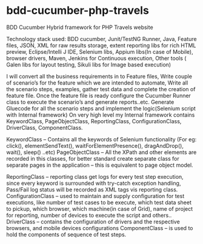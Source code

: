 # bdd-cucumber-php-travels
BDD Cucumber Hybrid framework for PHP Travels website

Technology stack used: BDD cucumber, Junit/TestNG Runner, Java, Feature files, JSON, XML for raw results storage, extent reporting libs for rich HTML preview, Eclipse/Intelli J IDE, Selenium libs, Appium libs(In case of Mobile), browser drivers, Maven, Jenkins for Continuous execution, Other tools ( Galen libs for layout testing, Sikuli libs for Image based execution)

I will convert all the business requirements in to Feature files, Write couple of scenario’s for the feature which we are intended to automate, Write all the scenario steps, examples, gather test data and complete the creation of feature file. Once the feature file is ready configure the Cucumber Runner class to execute the scenario’s and generate reports..etc. Generate Gluecode for all the scenario steps and implement the logic(Selenium script with Internal framework) On very high level my Internal framework contains KeywordClass, PageObjectClass, ReportingClass, ConfigurationClass, DriverClass, ComponentClass.

KeywordClass – Contains all the keywords of Selenium functionality (For eg: click(), elementSendText(), waitForElementPresence(), dragAndDrop(), wait(), sleep() ..etc) PageObjectClass – All the XPath and other elements are recorded in this classes, for better standard create separate class for separate pages in the application – this is equivalent to page object model.

ReportingClass – reporting class get logs for every test step execution, since every keyword is surrounded with try-catch exception handling, Pass/Fail log status will be recorded as XML tags vis reporting class. ConfigurationClass – used to maintain and supply configuration for test executions, like number of test cases to be execute, which test data sheet to pickup, which browser, which machine(in case of Grid), name of project for reporting, number of devices to execute the script and others.. DriverClass – contains the configuration of drivers and the respective browsers, and mobile devices configurations ComponentClass – is used to hold the components of sequence of test steps.
